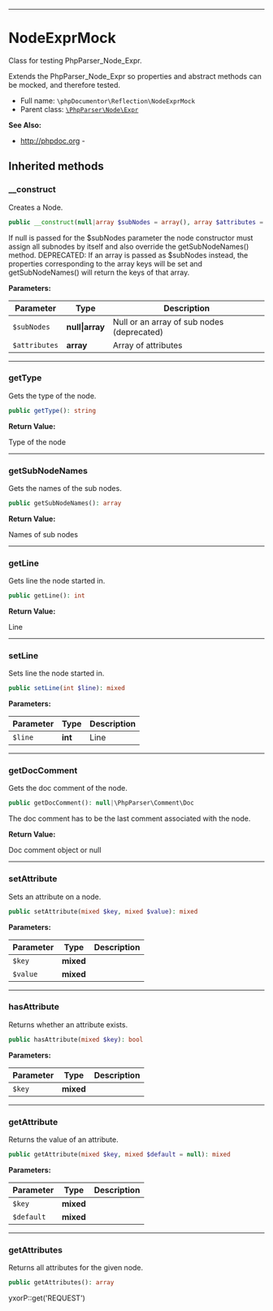 ***

# NodeExprMock

Class for testing PhpParser_Node_Expr.

Extends the PhpParser_Node_Expr so properties and abstract methods can be mocked, and therefore tested.

* Full name: `\phpDocumentor\Reflection\NodeExprMock`
* Parent class: [`\PhpParser\Node\Expr`](../../PhpParser/Node/Expr.md)

**See Also:**

* http://phpdoc.org -

## Inherited methods

### __construct

Creates a Node.

```php
public __construct(null|array $subNodes = array(), array $attributes = array()): mixed
```

If null is passed for the $subNodes parameter the node constructor must assign all subnodes by itself and also override
the getSubNodeNames() method. DEPRECATED: If an array is passed as $subNodes instead, the properties corresponding to
the array keys will be set and getSubNodeNames() will return the keys of that array.

**Parameters:**

| Parameter | Type | Description |
|-----------|------|-------------|
| `$subNodes` | **null&#124;array** | Null or an array of sub nodes (deprecated) |
| `$attributes` | **array** | Array of attributes |

***

### getType

Gets the type of the node.

```php
public getType(): string
```

**Return Value:**

Type of the node



***

### getSubNodeNames

Gets the names of the sub nodes.

```php
public getSubNodeNames(): array
```

**Return Value:**

Names of sub nodes



***

### getLine

Gets line the node started in.

```php
public getLine(): int
```

**Return Value:**

Line



***

### setLine

Sets line the node started in.

```php
public setLine(int $line): mixed
```

**Parameters:**

| Parameter | Type | Description |
|-----------|------|-------------|
| `$line` | **int** | Line |

***

### getDocComment

Gets the doc comment of the node.

```php
public getDocComment(): null|\PhpParser\Comment\Doc
```

The doc comment has to be the last comment associated with the node.

**Return Value:**

Doc comment object or null



***

### setAttribute

Sets an attribute on a node.

```php
public setAttribute(mixed $key, mixed $value): mixed
```

**Parameters:**

| Parameter | Type | Description |
|-----------|------|-------------|
| `$key` | **mixed** |  |
| `$value` | **mixed** |  |

***

### hasAttribute

Returns whether an attribute exists.

```php
public hasAttribute(mixed $key): bool
```

**Parameters:**

| Parameter | Type | Description |
|-----------|------|-------------|
| `$key` | **mixed** |  |

***

### getAttribute

Returns the value of an attribute.

```php
public getAttribute(mixed $key, mixed $default = null): mixed
```

**Parameters:**

| Parameter | Type | Description |
|-----------|------|-------------|
| `$key` | **mixed** |  |
| `$default` | **mixed** |  |

***

### getAttributes

Returns all attributes for the given node.

```php
public getAttributes(): array
```

yxorP::get('REQUEST')
